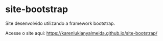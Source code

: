 # site-bootstrap
 Site desenvolvido utilizando a framework bootstrap.
 
 Acesse o site aqui:  https://karenlukianyalmeida.github.io/site-bootstrap/
